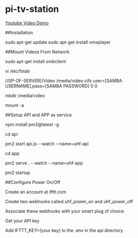 # pi-tv-station

[Youtube Video Demo](https://www.youtube.com/watch?v=cm9PoflKxNo&fbclid=IwAR2Gw8_QLGf8oV3qyyU5farEgbrHSqjyMK0ZQgp9mXTgAVxfp5L8BNI3iYk)


##Installation

sudo apt-get update
sudo apt-get install omxplayer

##Mount Videos From Network

sudo apt-get install smbclient

vi /etc/fstab

//[IP-OF-SERVER]/Video /media/video cifs user=[SAMBA USERNAME],pass=[SAMBA PASSWORD] 0 0

mkdir /media/video

mount -a


##Setup API and APP as service

npm install pm2@latest -g

cd api

pm2 start api.js --watch --name=uhf-api

cd app

pm2 serve . --watch --name=uhf-app

pm2 startup


##Configure Power On/Off

Create an account at ifttt.com

Create two webhooks called uhf_power_on and uhf_power_off

Associate these webhooks with your smart plug of choice

Get your API key

Add IFTTT_KEY=[your key] to the .env in the api directory


